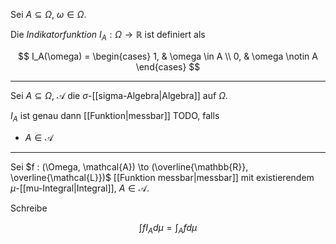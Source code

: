 Sei $A \subseteq \Omega$, $\omega \in \Omega$.

Die *Indikatorfunktion* $I_A : \Omega \to \mathbb{R}$ ist definiert als

$$
	I_A(\omega) = \begin{cases}
		1, & \omega \in A \\
		0, & \omega \notin A
	\end{cases}
$$

---

Sei $A \subseteq \Omega$, $\mathcal{A}$ die $\sigma$-[[sigma-Algebra|Algebra]] auf $\Omega$.

$I_A$ ist genau dann [[Funktion|messbar]] TODO, falls
- $A \in \mathcal{A}$

---

Sei $f : (\Omega, \mathcal{A}) \to (\overline{\mathbb{R}}, \overline{\mathcal{L}})$ [[Funktion messbar|messbar]] mit existierendem $\mu$-[[mu-Integral|Integral]], $A \in \mathcal{A}$.

Schreibe

$$
	\int f I_A d\mu = \int_A f d\mu
$$
